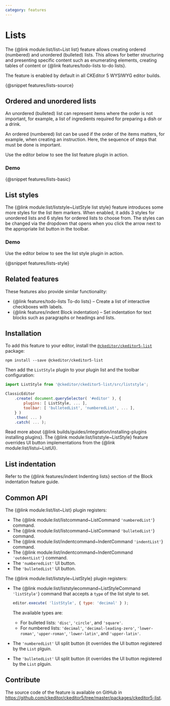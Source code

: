 ```yaml
---
category: features
---
```


# Lists

The {@link module:list/list~List list} feature allows creating ordered (numbered) and unordered (bulleted) lists. This allows for better structuring and presenting specific content such as enumerating elements, creating tables of content or {@link features/todo-lists to-do lists}.

<info-box info>
	The feature is enabled by default in all CKEditor 5 WYSIWYG editor builds.
</info-box>

{@snippet features/lists-source}

## Ordered and unordered lists

An unordered (bulleted) list can represent items where the order is not important, for example, a list of ingredients required for preparing a dish or a drink.

An ordered (numbered) list can be used if the order of the items matters, for example, when creating an instruction. Here, the sequence of steps that must be done is important.

Use the editor below to see the list feature plugin in action.

### Demo

{@snippet features/lists-basic}

## List styles

The {@link module:list/liststyle~ListStyle list style} feature introduces some more styles for the list item markers. When enabled, it adds 3 styles for unordered lists and 6 styles for ordered lists to choose from. The styles can be changed via the dropdown that opens when you click the arrow next to the appropriate list button in the toolbar.

### Demo

Use the editor below to see the list style plugin in action.

{@snippet features/lists-style}

## Related features

These features also provide similar functionality:
* {@link features/todo-lists To-do lists} &ndash; Create a list of interactive checkboxes with labels.
* {@link features/indent Block indentation} &ndash; Set indentation for text blocks such as paragraphs or headings and lists.

## Installation

To add this feature to your editor, install the [`@ckeditor/ckeditor5-list`](https://www.npmjs.com/package/@ckeditor/ckeditor5-list) package:

```
npm install --save @ckeditor/ckeditor5-list
```

Then add the `ListStyle` plugin to your plugin list and the toolbar configuration:

```js
import ListStyle from '@ckeditor/ckeditor5-list/src/liststyle';

ClassicEditor
	.create( document.querySelector( '#editor' ), {
		plugins: [ ListStyle, ... ],
		toolbar: [ 'bulletedList', 'numberedList', ... ],
	} )
	.then( ... )
	.catch( ... );
```

<info-box info>
	Read more about {@link builds/guides/integration/installing-plugins installing plugins}.
</info-box>

<info-box warning>
	The {@link module:list/liststyle~ListStyle} feature overrides UI button implementations from the {@link module:list/listui~ListUI}.
</info-box>

## List indentation

Refer to the {@link features/indent Indenting lists} section of the Block indentation feature guide.

## Common API

The {@link module:list/list~List} plugin registers:

* The {@link module:list/listcommand~ListCommand `'numberedList'`} command.
* The {@link module:list/listcommand~ListCommand `'bulletedList'`} command.
* The {@link module:list/indentcommand~IndentCommand `'indentList'`} command.
* The {@link module:list/indentcommand~IndentCommand `'outdentList'`} command.
* The `'numberedList'` UI button.
* The `'bulletedList'` UI button.

The {@link module:list/liststyle~ListStyle} plugin registers:

* The {@link module:list/liststylecommand~ListStyleCommand `'listStyle'`} command that accepts a `type` of the list style to set.
    ```js
    editor.execute( 'listStyle', { type: 'decimal' } );
    ```
    The available types are:

    * For bulleted lists: `'disc'`, `'circle'`, and `'square'`.
    * For numbered lists: `'decimal'`, `'decimal-leading-zero'`, `'lower-roman'`, `'upper-roman'`, `'lower-latin'`, and `'upper-latin'`.
* The `'numberedList'` UI split button (it overrides the UI button registered by the `List` plguin.
* The `'bulletedList'` UI split button (it overrides the UI button registered by the `List` plguin.

## Contribute

The source code of the feature is available on GitHub in https://github.com/ckeditor/ckeditor5/tree/master/packages/ckeditor5-list.

